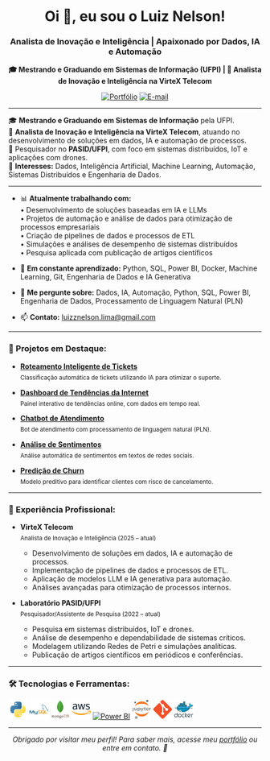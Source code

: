 <h1 align="center">Oi 👋, eu sou o Luiz Nelson!</h1>
<h3 align="center">Analista de Inovação e Inteligência | Apaixonado por Dados, IA e Automação</h3>

<p align="center"><strong>🎓 Mestrando e Graduando em Sistemas de Informação (UFPI) | 💼 Analista de Inovação e Inteligência na VirteX Telecom</strong></p>

<p align="center">
  <a href="https://luizznelson.github.io" target="_blank"><img src="https://img.shields.io/badge/Portf%C3%B3lio-Online-blue?style=flat-square" alt="Portfólio"></a>
  <a href="mailto:luizznelson.lima@gmail.com"><img src="https://img.shields.io/badge/E--mail-luizznelson.lima@gmail.com-red?style=flat-square" alt="E-mail"></a>
</p>

---

🎓 **Mestrando e Graduando em Sistemas de Informação** pela UFPI.  
💼 **Analista de Inovação e Inteligência na VirteX Telecom**, atuando no desenvolvimento de soluções em dados, IA e automação de processos.  
🔬 Pesquisador no **PASID/UFPI**, com foco em sistemas distribuídos, IoT e aplicações com drones.  
🚀 **Interesses:** Dados, Inteligência Artificial, Machine Learning, Automação, Sistemas Distribuídos e Engenharia de Dados.

---

- 📊 **Atualmente trabalhando com:**  
  • Desenvolvimento de soluções baseadas em IA e LLMs  
  • Projetos de automação e análise de dados para otimização de processos empresariais  
  • Criação de pipelines de dados e processos de ETL  
  • Simulações e análises de desempenho de sistemas distribuídos  
  • Pesquisa aplicada com publicação de artigos científicos

- 🌱 **Em constante aprendizado:** Python, SQL, Power BI, Docker, Machine Learning, Git, Engenharia de Dados e IA Generativa

- 💬 **Me pergunte sobre:** Dados, IA, Automação, Python, SQL, Power BI, Engenharia de Dados, Processamento de Linguagem Natural (PLN)

- 📫 **Contato:** luizznelson.lima@gmail.com

---

<h3 align="left">🚀 Projetos em Destaque:</h3>

- [**Roteamento Inteligente de Tickets**](https://github.com/luizznelson/ticket-routing)  
  <sub>Classificação automática de tickets utilizando IA para otimizar o suporte.</sub>

- [**Dashboard de Tendências da Internet**](https://github.com/luizznelson/dashboard-tendencias-internet)  
  <sub>Painel interativo de tendências online, com dados em tempo real.</sub>

- [**Chatbot de Atendimento**](https://github.com/luizznelson/chatbot-atendimento)  
  <sub>Bot de atendimento com processamento de linguagem natural (PLN).</sub>

- [**Análise de Sentimentos**](https://github.com/luizznelson/sentiment-analysis)  
  <sub>Análise automática de sentimentos em textos de redes sociais.</sub>

- [**Predição de Churn**](https://github.com/luizznelson/churn-prediction)  
  <sub>Modelo preditivo para identificar clientes com risco de cancelamento.</sub>

---

<h3 align="left">💼 Experiência Profissional:</h3>

- **VirteX Telecom**  
  <sub>Analista de Inovação e Inteligência (2025 – atual)</sub>  
  <ul>
    <li>Desenvolvimento de soluções em dados, IA e automação de processos.</li>
    <li>Implementação de pipelines de dados e processos de ETL.</li>
    <li>Aplicação de modelos LLM e IA generativa para automação.</li>
    <li>Análises avançadas para otimização de processos internos.</li>
  </ul>

- **Laboratório PASID/UFPI**  
  <sub>Pesquisador/Assistente de Pesquisa (2022 – atual)</sub>  
  <ul>
    <li>Pesquisa em sistemas distribuídos, IoT e drones.</li>
    <li>Análise de desempenho e dependabilidade de sistemas críticos.</li>
    <li>Modelagem utilizando Redes de Petri e simulações analíticas.</li>
    <li>Publicação de artigos científicos em periódicos e conferências.</li>
  </ul>

---

<h3 align="left">🛠️ Tecnologias e Ferramentas:</h3>
<p align="left">
  <a href="https://www.python.org" target="_blank"><img src="https://raw.githubusercontent.com/devicons/devicon/master/icons/python/python-original.svg" alt="python" width="38" height="38"/></a>
  <a href="https://www.mysql.com/" target="_blank"><img src="https://raw.githubusercontent.com/devicons/devicon/master/icons/mysql/mysql-original-wordmark.svg" alt="mysql" width="38" height="38"/></a>
  <a href="https://www.mongodb.com/" target="_blank"><img src="https://raw.githubusercontent.com/devicons/devicon/master/icons/mongodb/mongodb-original-wordmark.svg" alt="mongodb" width="38" height="38"/></a>
  <a href="https://aws.amazon.com" target="_blank"><img src="https://raw.githubusercontent.com/devicons/devicon/master/icons/amazonwebservices/amazonwebservices-original-wordmark.svg" alt="aws" width="38" height="38"/></a>
  <a href="https://powerbi.microsoft.com/" target="_blank"><img src="https://cdn.jsdelivr.net/gh/devicons/devicon/icons/powerbi/powerbi-original.svg" alt="Power BI" width="38" height="38"/></a>
  <a href="https://jupyter.org/" target="_blank"><img src="https://raw.githubusercontent.com/devicons/devicon/master/icons/jupyter/jupyter-original-wordmark.svg" alt="jupyter" width="38" height="38"/></a>
  <a href="https://git-scm.com/" target="_blank"><img src="https://raw.githubusercontent.com/devicons/devicon/master/icons/git/git-original.svg" alt="git" width="38" height="38"/></a>
  <a href="https://www.docker.com/" target="_blank"><img src="https://raw.githubusercontent.com/devicons/devicon/master/icons/docker/docker-original-wordmark.svg" alt="docker" width="38" height="38"/></a>
</p>

---

<p align="center">
  <i>Obrigado por visitar meu perfil! Para saber mais, acesse meu <a href="https://luizznelson.github.io" target="_blank">portfólio</a> ou entre em contato. 🚀</i>
</p>
